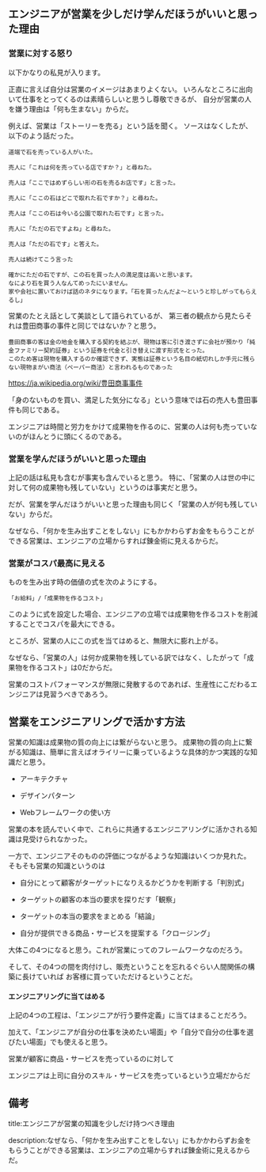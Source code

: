 

## エンジニアが営業を少しだけ学んだほうがいいと思った理由

### 営業に対する怒り

以下かなりの私見が入ります。

正直に言えば自分は営業のイメージはあまりよくない。
いろんなところに出向いて仕事をとってくるのは素晴らしいと思うし尊敬できるが、
自分が営業の人を嫌う理由は「何も生まない」からだ。

例えば、営業は「ストーリーを売る」という話を聞く。
ソースはなくしたが、以下のよう話だった。

```
道端で石を売っている人がいた。

売人に「これは何を売っている店ですか？」と尋ねた。

売人は「ここではめずらしい形の石を売るお店です」と言った。

売人に「ここの石はどこで取れた石ですか？」と尋ねた。

売人は「ここの石は今いる公園で取れた石です」と言った。

売人に「ただの石ですよね」と尋ねた。

売人は「ただの石です」と答えた。

売人は続けてこう言った

確かにただの石ですが、この石を買った人の満足度は高いと思います。
なにより石を買う人なんてめったにいません。
家や会社に置いておけば話のネタになります。「石を買ったんだよ～というと珍しがってもらえるし」
```

営業のたとえ話として美談として語られているが、
第三者の観点から見たらそれは豊田商事の事件と同じではないか？と思う。


```
豊田商事の客は金の地金を購入する契約を結ぶが、現物は客に引き渡さずに会社が預かり「純金ファミリー契約証券」という証券を代金と引き替えに渡す形式をとった。
このため客は現物を購入するのか確認できず、実態は証券という名目の紙切れしか手元に残らない現物まがい商法（ペーパー商法）と言われるものであった
```

https://ja.wikipedia.org/wiki/豊田商事事件

「身のないものを買い、満足した気分になる」という意味では石の売人も豊田事件も同じである。

エンジニアは時間と労力をかけて成果物を作るのに、営業の人は何も売っていないのがほんとうに頭にくるのである。


### 営業を学んだほうがいいと思った理由

上記の話は私見も含むが事実も含んでいると思う。
特に、「営業の人は世の中に対して何の成果物も残していない」というのは事実だと思う。

だが、営業を学んだほうがいいと思った理由も同じく「営業の人が何も残していない」からだ。

なぜなら、「何かを生み出すことをしない」にもかかわらずお金をもらうことができる営業は、エンジニアの立場からすれば錬金術に見えるからだ。


### 営業がコスパ最高に見える

ものを生み出す時の価値の式を次のようにする。

```
「お給料」/「成果物を作るコスト」
```

このように式を設定した場合、エンジニアの立場では成果物を作るコストを削減することでコスパを最大にできる。

ところが、営業の人にこの式を当てはめると、無限大に膨れ上がる。

なぜなら、「営業の人」は何か成果物を残している訳ではなく、したがって「成果物を作るコスト」は0だからだ。

営業のコストパフォーマンスが無限に発散するのであれば、生産性にこだわるエンジニアは見習うべきであろう。



## 営業をエンジニアリングで活かす方法

営業の知識は成果物の質の向上には繋がらないと思う。
成果物の質の向上に繋がる知識は、簡単に言えばオライリーに乗っているような具体的かつ実践的な知識だと思う。

- アーキテクチャ

- デザインパターン

- Webフレームワークの使い方

営業の本を読んでいく中で、これらに共通するエンジニアリングに活かされる知識は見受けられなかった。

一方で、エンジニアそのものの評価につながるような知識はいくつか見れた。
そもそも営業の知識というのは

- 自分にとって顧客がターゲットになりえるかどうかを判断する「判別式」

- ターゲットの顧客の本当の要求を探りだす「観察」

- ターゲットの本当の要求をまとめる「結論」

- 自分が提供できる商品・サービスを提案する「クロージング」

大体この4つになると思う。これが営業にってのフレームワークなのだろう。


そして、その4つの間を肉付けし、販売ということを忘れるぐらい人間関係の構築に長けていれば
お客様に買っていただけるということだ。

#### エンジニアリングに当てはめる

上記の4つの工程は、「エンジニアが行う要件定義」に当てはまることだろう。

加えて、「エンジニアが自分の仕事を決めたい場面」や「自分で自分の仕事を選びたい場面」でも使えると思う。

営業が顧客に商品・サービスを売っているのに対して

エンジニアは上司に自分のスキル・サービスを売っているという立場だからだ




## 備考

title:エンジニアが営業の知識を少しだけ持つべき理由

description:なぜなら、「何かを生み出すことをしない」にもかかわらずお金をもらうことができる営業は、エンジニアの立場からすれば錬金術に見えるからだ。























